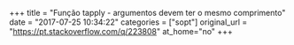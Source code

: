 +++
title = "Função tapply - argumentos devem ter o mesmo comprimento"
date = "2017-07-25 10:34:22"
categories = ["sopt"]
original_url = "https://pt.stackoverflow.com/q/223808"
at_home="no"
+++


